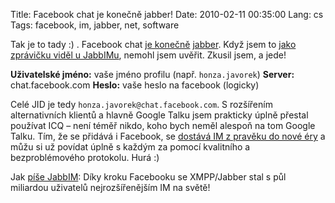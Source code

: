 Title: Facebook chat je konečně jabber!
Date: 2010-02-11 00:35:00
Lang: cs
Tags: facebook, im, jabber, net, software

Tak je to tady :) . Facebook chat [je konečně](http://developers.facebook.com/news.php?blog=1&story=361) [jabber]({filename}2007-09-23_jabber.md). Když jsem to [jako zprávičku viděl u JabbIMu](http://twitter.com/jabbim/statuses/8921331215), nemohl jsem uvěřit. Zkusil jsem, a jede!

**Uživatelské jméno:** vaše jméno profilu (např. `honza.javorek`)
**Server:** chat.facebook.com
**Heslo:** vaše heslo na facebook (logicky)

Celé JID je tedy `honza.javorek@chat.facebook.com`. S rozšířením alternativních klientů a hlavně Google Talku jsem prakticky úplně přestal používat ICQ – není téměř nikdo, koho bych neměl alespoň na tom Google Talku. Tím, že se přidává i Facebook, se [dostává IM z pravěku do nové éry]({filename}2009-03-16_instant-messaging-je-stale-v-praveku.md) a můžu si už povídat úplně s každým za pomocí kvalitního a bezproblémového protokolu. Hurá :)

Jak [píše JabbIM](http://twitter.com/jabbim/statuses/8922339713): Díky kroku Facebooku se XMPP/Jabber stal s půl miliardou uživatelů nejrozšířenějším IM na světě!
